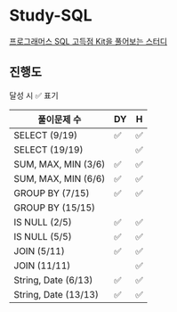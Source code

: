 # Study-SQL

[프로그래머스 SQL 고득점 Kit을 풀어보는 스터디](https://school.programmers.co.kr/learn/challenges?tab=sql_practice_kit)

## 진행도

달성 시 ✅ 표기

| 풀이문제 수             | DY    | H    |
| -------------------- | ----  | ---- |
| SELECT (9/19)        | ✅    | ✅    |
| SELECT (19/19)       |       | ✅    |
| SUM, MAX, MIN (3/6)  | ✅    | ✅    |
| SUM, MAX, MIN (6/6)  | ✅    | ✅    |
| GROUP BY (7/15)      | ✅    | ✅    |
| GROUP BY (15/15)     |       |      |
| IS NULL (2/5)        | ✅    | ✅    |
| IS NULL (5/5)        | ✅    | ✅    |
| JOIN (5/11)          | ✅    | ✅    |
| JOIN (11/11)         |       | ✅    |
| String, Date (6/13)  | ✅    | ✅    |
| String, Date (13/13) | ✅    | ✅    |
